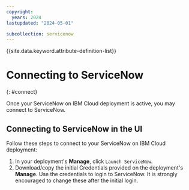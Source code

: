 ```yaml
---
copyright:
  years: 2024
lastupdated: "2024-05-01"

subcollection: servicenow
---
```


{{site.data.keyword.attribute-definition-list}}

# Connecting to ServiceNow

{: #connect}

Once your ServiceNow on IBM Cloud deployment is active, you may connect to ServiceNow.

## Connecting to ServiceNow in the UI

Follow these steps to connect to your ServiceNow on IBM Cloud deployment:

1. In your deployment's **Manage**, click `Launch ServiceNow`.
2. Download/copy the initial Credentials provided on the deployment's **Manage**. Use the credentials to login to ServiceNow. It is strongly encouraged to change these after the initial login.
